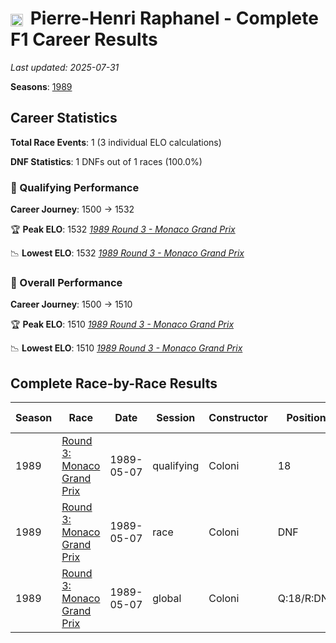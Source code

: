 # <img src="https://upload.wikimedia.org/wikipedia/commons/c/c3/Flag_of_France.svg" alt="France" width="20" height="auto" style="vertical-align: middle; margin-right: 5px;" onerror="this.outerHTML='🇫🇷'; this.style.marginRight='5px';"/> Pierre-Henri Raphanel - Complete F1 Career Results

*Last updated: 2025-07-31*

**Seasons**: [1989](../seasons/1989-season-report)

## Career Statistics

**Total Race Events**: 1 (3 individual ELO calculations)

**DNF Statistics**: 1 DNFs out of 1 races (100.0%)

### 🏁 Qualifying Performance
**Career Journey**: 1500 → 1532

🏆 **Peak ELO**: 1532
   *[1989 Round 3 - Monaco Grand Prix](../seasons/1989-season-report#round-3-monaco-grand-prix)*

📉 **Lowest ELO**: 1532
   *[1989 Round 3 - Monaco Grand Prix](../seasons/1989-season-report#round-3-monaco-grand-prix)*

### 🌟 Overall Performance
**Career Journey**: 1500 → 1510

🏆 **Peak ELO**: 1510
   *[1989 Round 3 - Monaco Grand Prix](../seasons/1989-season-report#round-3-monaco-grand-prix)*

📉 **Lowest ELO**: 1510
   *[1989 Round 3 - Monaco Grand Prix](../seasons/1989-season-report#round-3-monaco-grand-prix)*


## Complete Race-by-Race Results

| Season | Race | Date | Session | Constructor | Position | Starting ELO | ELO Change | Final ELO | Teammate |
|--------|------|------|---------|-------------|----------|--------------|------------|-----------|----------|
| 1989 | [Round 3: Monaco Grand Prix](../seasons/1989-season-report#round-3-monaco-grand-prix) | 1989-05-07 | qualifying | Coloni | 18 | 1500 | +32 | 1532 | <img src="https://upload.wikimedia.org/wikipedia/commons/0/05/Flag_of_Brazil.svg" alt="Brazil" width="20" height="auto" style="vertical-align: middle; margin-right: 5px;" onerror="this.outerHTML='🇧🇷'; this.style.marginRight='5px';"/> Roberto Moreno |
| 1989 | [Round 3: Monaco Grand Prix](../seasons/1989-season-report#round-3-monaco-grand-prix) | 1989-05-07 | race | Coloni | DNF | 1500 | N/A | 1500 | <img src="https://upload.wikimedia.org/wikipedia/commons/0/05/Flag_of_Brazil.svg" alt="Brazil" width="20" height="auto" style="vertical-align: middle; margin-right: 5px;" onerror="this.outerHTML='🇧🇷'; this.style.marginRight='5px';"/> Roberto Moreno |
| 1989 | [Round 3: Monaco Grand Prix](../seasons/1989-season-report#round-3-monaco-grand-prix) | 1989-05-07 | global | Coloni | Q:18/R:DNF | 1500 | +10 | 1510 | <img src="https://upload.wikimedia.org/wikipedia/commons/0/05/Flag_of_Brazil.svg" alt="Brazil" width="20" height="auto" style="vertical-align: middle; margin-right: 5px;" onerror="this.outerHTML='🇧🇷'; this.style.marginRight='5px';"/> Roberto Moreno |
